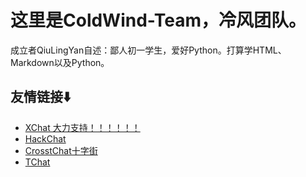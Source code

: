 # 这里是ColdWind-Team，冷风团队。
  成立者QiuLingYan自述：鄙人初一学生，爱好Python。打算学HTML、Markdown以及Python。

## 友情链接⬇️
  - [XChat 大力支持！！！！！！](https://xq.kzw.ink/)
  - [HackChat](https://hack.chat/)
  - [CrosstChat十字街](https://crosst.chat/)
  - [TChat](https://chat.thz.cool/)
